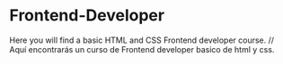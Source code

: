 # Frontend-Developer
Here you will find a basic HTML and CSS Frontend developer course. // Aquí encontrarás un curso de Frontend developer basico de html y css.
